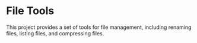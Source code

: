 # File Tools

This project provides a set of tools for file management, including renaming files, listing files, and compressing files.
